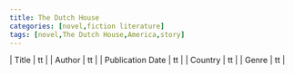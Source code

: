 ```yaml
---
title: The Dutch House
categories: [novel,fiction literature]
tags: [novel,The Dutch House,America,story]
---
```

        
| Title | tt |
| Author | tt  |
| Publication Date | tt   |
| Country | tt |
| Genre | tt  |
        